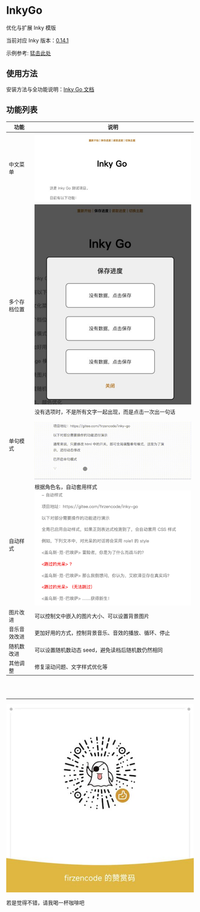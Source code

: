 # InkyGo

优化与扩展 Inky 模版

当前对应 Inky 版本：[0.14.1](https://github.com/inkle/inky/releases/tag/0.14.1)

示例参考: [猛击此处](https://ahayoo.com/inky-go/)

## 使用方法

安装方法与全功能说明：[Inky Go 文档](docs/index.md)

## 功能列表

| 功能 | 说明 |
| --- | --- |
| 中文菜单 | ![](images/intro_cn_menus.jpg) |
| 多个存档位置 | ![](images/intro_save_point.jpg) |
| 单句模式 | 没有选项时，不是所有文字一起出现，而是点击一次出一句话<br><br>![](images/intro_single_sentence.gif) |
| 自动样式 | 根据角色名，自动套用样式<br>![](images/intro_auto_style.png) |
| 图片改进 | 可以控制文中嵌入的图片大小、可以设置背景图片 | 
| 音乐音效改进 | 更加好用的方式，控制背景音乐、音效的播放、循环、停止 |
| 随机数改进 | 可以设置随机数动态 seed，避免读档后随机数仍然相同 |
| 其他调整 | 修复滚动问题、文字样式优化等 |

<br>
<br>

- - - - - 

![](images/coffee.jpeg)

若是觉得不错，请我喝一杯咖啡吧